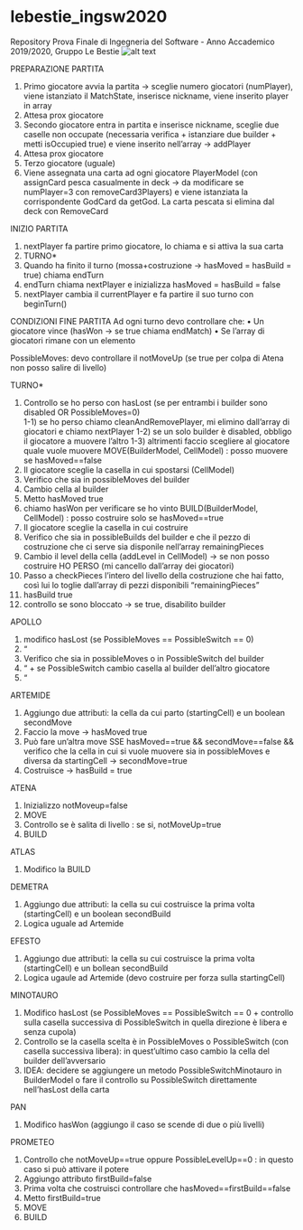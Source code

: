 ﻿# lebestie_ingsw2020
Repository Prova Finale di Ingegneria del Software - Anno Accademico 2019/2020, Gruppo Le Bestie
![alt text](https://images-na.ssl-images-amazon.com/images/I/91BXMbbF7zL._AC_SY450_.jpg)

PREPARAZIONE PARTITA
1)    Primo giocatore avvia la partita -> sceglie numero giocatori (numPlayer), viene istanziato il MatchState, inserisce nickname, viene inserito player in array 
2)    Attesa prox giocatore
3)    Secondo giocatore entra in partita e inserisce nickname, sceglie due caselle non occupate (necessaria verifica + istanziare due builder + metti isOccupied true) e viene inserito nell’array ->  addPlayer
4)    Attesa prox giocatore
5)    Terzo giocatore (uguale)
6)    Viene assegnata una carta ad ogni giocatore PlayerModel (con assignCard pesca casualmente in deck -> da modificare se numPlayer=3 con removeCard3Players) e viene istanziata la corrispondente GodCard da getGod. La carta pescata si elimina dal deck con RemoveCard

INIZIO PARTITA
1)    nextPlayer fa partire primo giocatore, lo chiama e si attiva la sua carta
2)    TURNO*
3)    Quando ha finito il turno (mossa+costruzione -> hasMoved = hasBuild = true) chiama endTurn
4)    endTurn chiama nextPlayer e inizializza hasMoved = hasBuild = false
5)    nextPlayer cambia il currentPlayer e fa partire il suo turno con beginTurn()

CONDIZIONI FINE PARTITA 
Ad ogni turno devo controllare che: 
•    Un giocatore vince (hasWon -> se true chiama endMatch)
•    Se l’array di giocatori rimane con un elemento 

PossibleMoves: devo controllare il notMoveUp (se true per colpa di Atena non posso salire di livello)

TURNO*
1)    Controllo se ho perso con hasLost (se per entrambi i builder sono disabled OR PossibleMoves=0)  
1-1)    se ho perso chiamo cleanAndRemovePlayer, mi elimino dall’array di giocatori e chiamo nextPlayer
1-2)    se un solo builder è disabled, obbligo il giocatore a muovere l’altro 
1-3)    altrimenti faccio scegliere al giocatore quale vuole muovere
MOVE(BuilderModel, CellModel) : posso muovere se hasMoved==false
2)    Il giocatore sceglie la casella in cui spostarsi (CellModel)
3)    Verifico che sia in possibleMoves del builder
4)    Cambio cella al builder
5)    Metto hasMoved true
6)    chiamo hasWon per verificare se ho vinto 
BUILD(BuilderModel, CellModel) : posso costruire solo se hasMoved==true
7)    Il giocatore sceglie la casella in cui costruire
8)    Verifico che sia in possibleBuilds del builder e che il pezzo di costruzione che ci serve sia disponile nell’array remainingPieces
9)    Cambio il level della cella (addLevel in CellModel) -> se non posso costruire HO PERSO (mi cancello dall’array dei giocatori)
10)    Passo a checkPieces l’intero del livello della costruzione che hai fatto, così lui lo toglie dall’array di pezzi disponibili “remainingPieces”
11)    hasBuild true 
12)    controllo se sono bloccato -> se true, disabilito builder

APOLLO
1)    modifico hasLost (se PossibleMoves == PossibleSwitch == 0)
2)    “
3)    Verifico che sia in possibleMoves o in PossibleSwitch del builder
4)    “ + se PossibleSwitch cambio casella al builder dell’altro giocatore
5)    “

ARTEMIDE
1)    Aggiungo due attributi: la cella da cui parto (startingCell) e un boolean secondMove
2)    Faccio la move -> hasMoved true
3)    Può fare un’altra move SSE hasMoved==true && secondMove==false && verifico che la cella in cui si vuole muovere sia in possibleMoves e diversa da startingCell -> secondMove=true
4)    Costruisce -> hasBuild = true

ATENA
1)    Inizializzo notMoveup=false
2)    MOVE
3)    Controllo se è salita di livello : se si, notMoveUp=true
4)    BUILD

ATLAS 
1)    Modifico la BUILD

DEMETRA
1)    Aggiungo due attributi: la cella su cui costruisce la prima volta (startingCell) e un boolean secondBuild
2)    Logica uguale ad Artemide

EFESTO
1)    Aggiungo due attributi: la cella su cui costruisce la prima volta (startingCell) e un bollean secondBuild
2)    Logica ugaule ad Artemide (devo costruire per forza sulla startingCell)

MINOTAURO
1)    Modifico hasLost (se PossibleMoves == PossibleSwitch == 0 + controllo sulla casella successiva di PossibleSwitch in quella direzione è libera e senza cupola)
2)    Controllo se la casella scelta è in PossibleMoves o PossibleSwitch (con casella successiva libera): in quest’ultimo caso cambio la cella del builder dell’avversario
3)    IDEA: decidere se aggiungere un metodo PossibleSwitchMinotauro in BuilderModel o fare il controllo su PossibleSwitch direttamente nell’hasLost della carta

PAN
1)    Modifico hasWon (aggiungo il caso se scende di due o più livelli)

PROMETEO

1)   Controllo che notMoveUp==true oppure PossibleLevelUp==0 : in questo caso si può attivare il potere
2)   Aggiungo attributo firstBuild=false
3)   Prima volta che costruisci controllare che hasMoved==firstBuild==false 
4)   Metto firstBuild=true
5)   MOVE
6)   BUILD  

